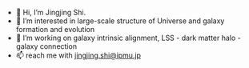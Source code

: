 - 👋 Hi, I’m Jingjing Shi.
- 👀 I’m interested in large-scale structure of Universe and galaxy formation and evolution
- 🌱 I’m working on galaxy intrinsic alignment, LSS - dark matter halo - galaxy connection
- 📫 reach me with jingjing.shi@ipmu.jp

<!---
jingssrs/jingssrs is a ✨ special ✨ repository because its `README.md` (this file) appears on your GitHub profile.
You can click the Preview link to take a look at your changes.
--->
